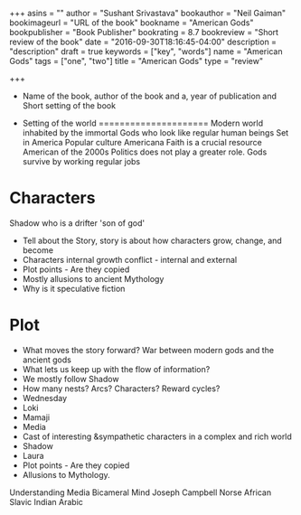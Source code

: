 +++
asins = ""
author = "Sushant Srivastava"
bookauthor = "Neil Gaiman"
bookimageurl = "URL of the book"
bookname = "American Gods"
bookpublisher = "Book Publisher"
bookrating = 8.7
bookreview = "Short review of the book"
date = "2016-09-30T18:16:45-04:00"
description = "description"
draft = true
keywords = ["key", "words"]
name = "American Gods"
tags = ["one", "two"]
title = "American Gods"
type = "review"

+++

* Name of the book, author of the book and a, year of publication and Short setting of the book

* Setting of the world
=====================
Modern world inhabited by the immortal Gods who look like regular human beings
Set in America
Popular culture
Americana
Faith is a crucial resource
American of the 2000s
Politics does not play a greater role.
Gods survive by working regular jobs

Characters
===========
Shadow who is a drifter 'son of god'
* Tell about the Story, story is about how characters grow, change, and become
* Characters internal growth conflict - internal and external
* Plot points - Are they copied
* Mostly allusions to ancient Mythology
* Why is it speculative fiction

Plot
====
* What moves the story forward?
War between modern gods and the ancient gods
* What lets us keep up with the flow of information?
* We mostly follow Shadow
* How many nests? Arcs? Characters? Reward cycles?
* Wednesday
* Loki
* Mamaji
* Media
* Cast of interesting &sympathetic characters in a complex and rich world
* Shadow
* Laura
* Plot points - Are they copied
* Allusions to Mythology.

Understanding Media
Bicameral Mind
Joseph Campbell
Norse
African
Slavic
Indian
Arabic
